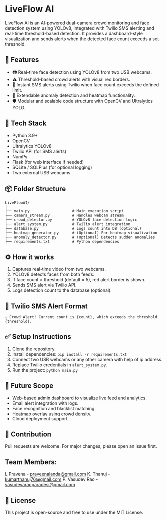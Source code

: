 # LiveFlow AI

LiveFlow AI is an AI-powered dual-camera crowd monitoring and face detection system using YOLOv8, integrated with Twilio SMS alerting and real-time threshold-based detection. It provides a dashboard-style visualization and sends alerts when the detected face count exceeds a set threshold.

## 🚀 Features
- 📷 Real-time face detection using YOLOv8 from two USB webcams.
- ⚠️ Threshold-based crowd alerts with visual red borders.
- 📲 Instant SMS alerts using Twilio when face count exceeds the defined limit.
- 🧠 Extendable anomaly detection and heatmap functionality.
- 🛡️ Modular and scalable code structure with OpenCV and Ultralytics YOLO.

## 🧰 Tech Stack
- Python 3.9+
- OpenCV
- Ultralytics YOLOv8
- Twilio API (for SMS alerts)
- NumPy
- Flask (for web interface if needed)
- SQLite / SQLPlus (for optional logging)
- Two external USB webcams

## 📦 Folder Structure
```
LiveFlowAI/
│
├── main.py                   # Main execution script
├── camera_stream.py          # Handles webcam stream
├── crowd_detector.py         # YOLOv8 face detection logic
├── alert_system.py           # Twilio alert integration
├── database.py               # Logs count into DB (optional)
├── heatmap_generator.py      # (Optional) For heatmap visualization
├── anomaly_detector.py       # (Optional) Detects sudden anomalies
├── requirements.txt          # Python dependencies
```

## ⚙️ How it works
1. Captures real-time video from two webcams.
2. YOLOv8 detects faces from both feeds.
3. If face count > threshold (default = 5), red alert border is shown.
4. Sends SMS alert via Twilio API.
5. Logs detection count to the database (optional).

## 🔔 Twilio SMS Alert Format
```
⚠️ Crowd Alert! Current count is {count}, which exceeds the threshold {threshold}.
```

## ✅ Setup Instructions
1. Clone the repository.
2. Install dependencies: `pip install -r requirements.txt`
3. Connect two USB webcams or any other camera with help of ip address.
4. Replace Twilio credentials in `alert_system.py`.
5. Run the project: `python main.py`

## 🧪 Future Scope
- Web-based admin dashboard to visualize live feed and analytics.
- Email alert integration with logs.
- Face recognition and blacklist matching.
- Heatmap overlay using crowd density.
- Cloud deployment support.

## 🤝 Contribution
Pull requests are welcome. For major changes, please open an issue first.

## Team Members:
L Pravena - praveenalanda@gmail.com
K. Thanuj - kumarthanuj76@gmail.com
P. Vasudev Rao - vasudevaraoparadesi@gmail.com

## 📝 License
This project is open-source and free to use under the MIT License.
